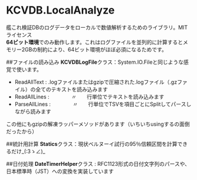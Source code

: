 # KCVDB.LocalAnalyze
艦これ検証DBのログデータをローカルで数値解析するためのライブラリ。MITライセンス  
**64ビット環境**でのみ動作します。これはログファイルを並列的に計算するとメモリー2GBの制約により、64ビット環境がほぼ必須になるためです。

##ファイルの読み込み
**KCVDBLogFile**クラス：System.IO.Fileと同じような感覚で使います。

- ReadAllText : .logファイルまたはgzipで圧縮された.logファイル（.gzファイル）の全てのテキストを読み込みます
- ReadAllLines : 　　　　〃　　行単位でテキストを読み込みます
- ParseAllLines : 　　　　〃　　行単位でTSVを項目ごとにSplitしてパースしながら読みます

この他にもgzipの解凍ラッパーメソッドがあります（いちいちusingするの面倒だったから）

##統計用計算
**Statics**クラス：現状ベルヌーイ試行の95％信頼区間を計算できるだけ_(:3ゝ∠)_

##日付処理
**DateTimerHelper**クラス : RFC1123形式の日付文字列のパースや、日本標準時（JST）への変換を実装しています
